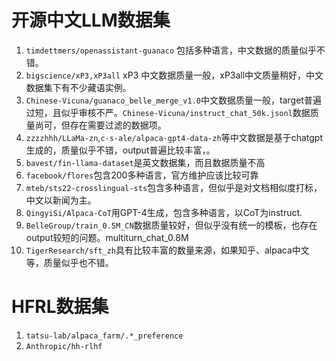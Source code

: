 # 开源中文LLM数据集

1. `timdettmers/openassistant-guanaco` 包括多种语言，中文数据的质量似乎不错。
2. `bigscience/xP3,xP3all` xP3 中文数据质量一般，xP3all中文质量稍好，中文数据集下有不少藏语实例。
3. `Chinese-Vicuna/guanaco_belle_merge_v1.0`中文数据质量一般，target普遍过短，且似乎审核不严。`Chinese-Vicuna/instruct_chat_50k.jsonl`数据质量尚可，但存在需要过滤的数据项。
4. `zzzzhhh/LLaMa-zn`,`c-s-ale/alpaca-gpt4-data-zh`等中文数据是基于chatgpt生成的，质量似乎不错，output普遍比较丰富，。
5. `bavest/fin-llama-dataset`是英文数据集，而且数据质量不高
6. `facebook/flores`包含200多种语言，官方维护应该比较可靠
7. `mteb/sts22-crosslingual-sts`包含多种语言，但似乎是对文档相似度打标，中文以新闻为主。
8. `QingyiSi/Alpaca-CoT`用GPT-4生成，包含多种语言，以CoT为instruct.
9. `BelleGroup/train_0.5M_CN`数据质量较好，但似乎没有统一的模板，也存在output较短的问题。multiturn_chat_0.8M
10. `TigerResearch/sft_zh`具有比较丰富的数量来源，如果知乎、alpaca中文等，质量似乎也不错。

# HFRL数据集

1. `tatsu-lab/alpaca_farm/.*_preference`
2. ``Anthropic/hh-rlhf``
